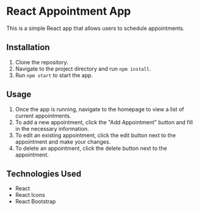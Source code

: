 # React Appointment App

This is a simple React app that allows users to schedule appointments. 

## Installation

1. Clone the repository.
2. Navigate to the project directory and run `npm install`.
3. Run `npm start` to start the app.

## Usage

1. Once the app is running, navigate to the homepage to view a list of current appointments.
2. To add a new appointment, click the "Add Appointment" button and fill in the necessary information.
3. To edit an existing appointment, click the edit button next to the appointment and make your changes.
4. To delete an appointment, click the delete button next to the appointment.

## Technologies Used

- React
- React Icons
- React Bootstrap


